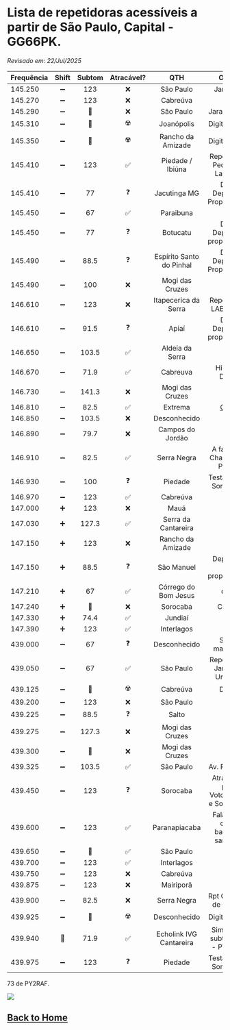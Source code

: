 # Lista de repetidoras acessíveis a partir de São Paulo, Capital - GG66PK.

*Revisado em: 22/Jul/2025*

| Frequência | Shift | Subtom | Atracável? | QTH | Obs.: |
| --- | :---: | :---: | :---: | :---: | :---: |
| 145.250 | ➖ | 123 | ❌ | São Paulo | Jaraguá | ook
| 145.270 | ➖ | 123 | ❌ | Cabreúva | | ook
| 145.290 | ➖ | 🔘 | ❌ | São Paulo | Jaraguá DX |
| 145.310 | ➖ | 🔘 | ☢️ | Joanópolis | Digitalizada |
| 145.350 | ➖ | 🔘 | ☢️ | Rancho da Amizade | Digitalizada |
| 145.410 | ➖ | 123 | ✅ | Piedade / Ibiúna | Repetidora Pedra do Lagarto | ook
| 145.410 | ➖ | 77 | ❓ | Jacutinga MG | DX / Depende Propagação |
| 145.450 | ➖ | 67 | ✅ | Paraibuna | | ook
| 145.450 | ➖ | 77 | ❓ | Botucatu | DX / Depende propagação |
| 145.490 | ➖ | 88.5 | ❓ | Espírito Santo do Pinhal | DX / Depende Propagação | ook
| 145.490 | ➖ | 100 | ❌ | Mogi das Cruzes | | ook
| 146.610 | ➖ | 123 | ❌ | Itapecerica da Serra | Repetidora LABRE SP | ook
| 146.610 | ➖ | 91.5 | ❓ | Apiaí | DX / Depende propagação |
| 146.650 | ➖ | 103.5 | ✅ | Aldeia da Serra | | ook
| 146.670 | ➖ | 71.9 | ✅ | Cabreuva | Hibrida DMR | ook
| 146.730 | ➖ | 141.3 | ❌ | Mogi das Cruzes | | ook
| 146.810 | ➖ | 82.5 | ✅ | Extrema | [QRZ](https://www.qrz.com/db/PY4FW) | ook
| 146.850 | ➖ | 103.5 | ❌ | Desconhecido | | ook
| 146.890 | ➖ | 79.7 | ❌ | Campos do Jordão |  | ook
| 146.910 | ➖ | 82.5 | ✅ | Serra Negra | A famosa Chapéu de Palha | ook
| 146.930 | ➖ | 100 | ❓ | Piedade | Testada em Sorocaba |
| 146.970 | ➖ | 123 | ✅ | Cabreúva | | ook
| 147.000 | ➕ | 123 | ❌ | Mauá | |
| 147.030 | ➕ | 127.3 | ✅ | Serra da Cantareira | | ook
| 147.150 | ➕ | 123 | ❌ | Rancho da Amizade | | ook
| 147.150 | ➕ | 88.5 | ❓ | São Manuel | Depende de propagação |
| 147.210 | ➕ | 67 | ✅ | Córrego do Bom Jesus | ook
| 147.240 | ➕ | 🔘 | ❌ | Sorocaba | C4FM |
| 147.330 | ➕ | 74.4 | ✅ | Jundiaí | | ook
| 147.390 | ➕ | 123 | ✅ | Interlagos | | ook
| 439.000 | ➖ | 67 | ❓ | Desconhecido | Sinal marginal |
| 439.050 | ➖ | 67 | ✅ | São Paulo | Repetidora Jaraguá Urbana | ook
| 439.125 | ➖ | 🔘 | ☢️ | Cabreúva | DMR |
| 439.200 | ➖ | 123 | ❌ | São Paulo | | ook
| 439.225 | ➖ | 88.5 | ❓ | Salto | DX |
| 439.275 | ➖ | 127.3 | ❌ | Mogi das Cruzes | | ook
| 439.300 | ➖ | 🔘 | ❌ | Mogi das Cruzes | |
| 439.325 | ➖ | 103.5 | ✅ | São Paulo | Av. Paulista | ook
| 439.450 | ➖ | 123 | ❓ | Sorocaba | Atracável por Votorantim e Sorocaba |
| 439.600 | ➖ | 123 | ✅ | Paranapiacaba | Fala bem com baixada santista | ook
| 439.650 | ➖ | 🔘 | ✅ | São Paulo | | ook
| 439.700 | ➖ | 123 | ✅ | Interlagos | | ook
| 439.750 | ➖ | 123 | ❌ | Cabreúva | | ook
| 439.875 | ➖ | 123 | ❌ | Mairiporã | | ook
| 439.900 | ➖ | 82.5 | ❌ | Serra Negra | Rpt Chapeu de Couro | ook
| 439.925 | ➖ | 🔘 | ☢️ | Desconhecido | Digitalizada |
| 439.940 | 🔘 | 71.9 | ✅ | Echolink IVG Cantareira | Simplex e subtonada - PY2MO | ook
| 439.975 | ➖ | 123 | ❓ | Piedade | Testada em Sorocaba |

73 de PY2RAF.

![](https://rf3.org:8443/q/wink-rpt.png)

## [Back to Home](https://github.com/rfrht/FT-991A/wiki)
